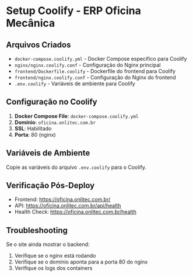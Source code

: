 # Setup Coolify - ERP Oficina Mecânica

## Arquivos Criados
- `docker-compose.coolify.yml` - Docker Compose específico para Coolify
- `nginx/nginx.coolify.conf` - Configuração do Nginx principal
- `frontend/Dockerfile.coolify` - Dockerfile do frontend para Coolify
- `frontend/nginx.coolify.conf` - Configuração do Nginx do frontend
- `.env.coolify` - Variáveis de ambiente para Coolify

## Configuração no Coolify

1. **Docker Compose File**: `docker-compose.coolify.yml`
2. **Domínio**: `oficina.onlitec.com.br`
3. **SSL**: Habilitado
4. **Porta**: 80 (nginx)

## Variáveis de Ambiente

Copie as variáveis do arquivo `.env.coolify` para o Coolify.

## Verificação Pós-Deploy

- Frontend: https://oficina.onlitec.com.br/
- API: https://oficina.onlitec.com.br/api/health
- Health Check: https://oficina.onlitec.com.br/health

## Troubleshooting

Se o site ainda mostrar o backend:
1. Verifique se o nginx está rodando
2. Verifique se o domínio aponta para a porta 80 do nginx
3. Verifique os logs dos containers
